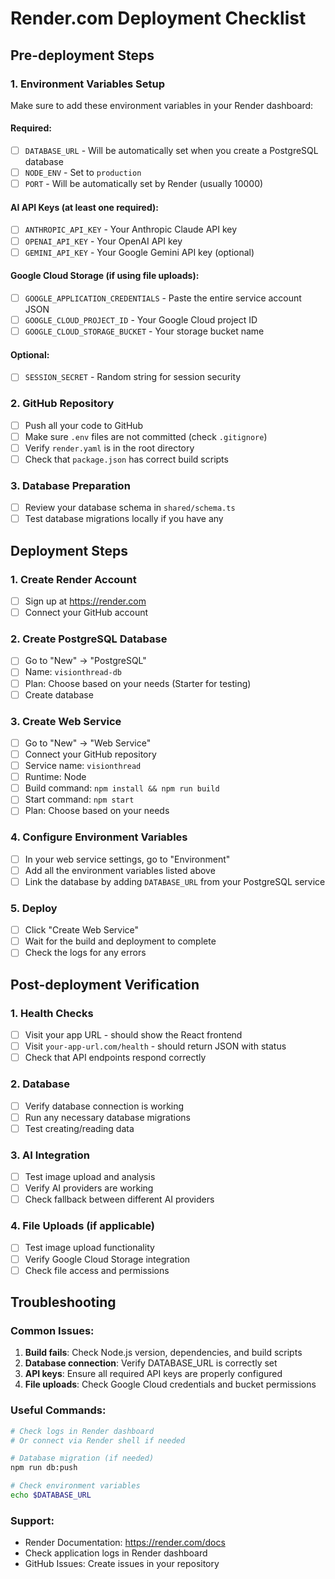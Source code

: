 # Render.com Deployment Checklist

## Pre-deployment Steps

### 1. Environment Variables Setup
Make sure to add these environment variables in your Render dashboard:

#### Required:
- [ ] `DATABASE_URL` - Will be automatically set when you create a PostgreSQL database
- [ ] `NODE_ENV` - Set to `production`
- [ ] `PORT` - Will be automatically set by Render (usually 10000)

#### AI API Keys (at least one required):
- [ ] `ANTHROPIC_API_KEY` - Your Anthropic Claude API key
- [ ] `OPENAI_API_KEY` - Your OpenAI API key  
- [ ] `GEMINI_API_KEY` - Your Google Gemini API key (optional)

#### Google Cloud Storage (if using file uploads):
- [ ] `GOOGLE_APPLICATION_CREDENTIALS` - Paste the entire service account JSON
- [ ] `GOOGLE_CLOUD_PROJECT_ID` - Your Google Cloud project ID
- [ ] `GOOGLE_CLOUD_STORAGE_BUCKET` - Your storage bucket name

#### Optional:
- [ ] `SESSION_SECRET` - Random string for session security

### 2. GitHub Repository
- [ ] Push all your code to GitHub
- [ ] Make sure `.env` files are not committed (check `.gitignore`)
- [ ] Verify `render.yaml` is in the root directory
- [ ] Check that `package.json` has correct build scripts

### 3. Database Preparation
- [ ] Review your database schema in `shared/schema.ts`
- [ ] Test database migrations locally if you have any

## Deployment Steps

### 1. Create Render Account
- [ ] Sign up at https://render.com
- [ ] Connect your GitHub account

### 2. Create PostgreSQL Database
- [ ] Go to "New" → "PostgreSQL"
- [ ] Name: `visionthread-db`
- [ ] Plan: Choose based on your needs (Starter for testing)
- [ ] Create database

### 3. Create Web Service
- [ ] Go to "New" → "Web Service"
- [ ] Connect your GitHub repository
- [ ] Service name: `visionthread`
- [ ] Runtime: Node
- [ ] Build command: `npm install && npm run build`
- [ ] Start command: `npm start`
- [ ] Plan: Choose based on your needs

### 4. Configure Environment Variables
- [ ] In your web service settings, go to "Environment"
- [ ] Add all the environment variables listed above
- [ ] Link the database by adding `DATABASE_URL` from your PostgreSQL service

### 5. Deploy
- [ ] Click "Create Web Service"
- [ ] Wait for the build and deployment to complete
- [ ] Check the logs for any errors

## Post-deployment Verification

### 1. Health Checks
- [ ] Visit your app URL - should show the React frontend
- [ ] Visit `your-app-url.com/health` - should return JSON with status
- [ ] Check that API endpoints respond correctly

### 2. Database
- [ ] Verify database connection is working
- [ ] Run any necessary database migrations
- [ ] Test creating/reading data

### 3. AI Integration
- [ ] Test image upload and analysis
- [ ] Verify AI providers are working
- [ ] Check fallback between different AI providers

### 4. File Uploads (if applicable)
- [ ] Test image upload functionality
- [ ] Verify Google Cloud Storage integration
- [ ] Check file access and permissions

## Troubleshooting

### Common Issues:
1. **Build fails**: Check Node.js version, dependencies, and build scripts
2. **Database connection**: Verify DATABASE_URL is correctly set
3. **API keys**: Ensure all required API keys are properly configured
4. **File uploads**: Check Google Cloud credentials and bucket permissions

### Useful Commands:
```bash
# Check logs in Render dashboard
# Or connect via Render shell if needed

# Database migration (if needed)
npm run db:push

# Check environment variables
echo $DATABASE_URL
```

### Support:
- Render Documentation: https://render.com/docs
- Check application logs in Render dashboard
- GitHub Issues: Create issues in your repository

